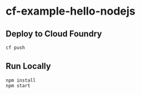 cf-example-hello-nodejs
=======================

Deploy to Cloud Foundry
-----------------------------

```
cf push
```

Run Locally
-----------

```
npm install
npm start
```
